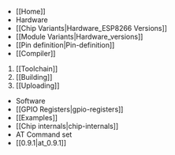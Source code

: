 * [[Home]]
* Hardware
 * [[Chip Variants|Hardware_ESP8266 Versions]]
 * [[Module Variants|Hardware_versions]]
 * [[Pin definition|Pin-definition]]
* [[Compiler]]
 1. [[Toolchain]]
 1. [[Building]]
 1. [[Uploading]]
* Software
 * [[GPIO Registers|gpio-registers]]
 * [[Examples]]
 * [[Chip internals|chip-internals]]
* AT Command set
 * [[0.9.1|at_0.9.1]]